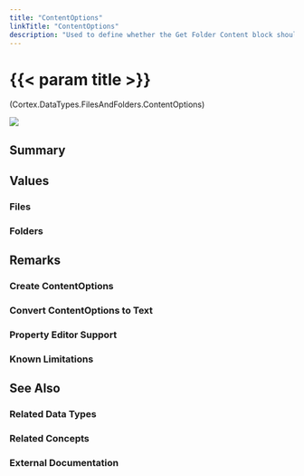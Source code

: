 ```yaml
---
title: "ContentOptions"
linkTitle: "ContentOptions"
description: "Used to define whether the Get Folder Content block should get file or folder paths."
---
```


# {{< param title >}}

<p class="namespace">(Cortex.DataTypes.FilesAndFolders.ContentOptions)</p>

<img src="/images/work-in-progress.jpg">

## Summary

## Values

### Files

### Folders

## Remarks

### Create ContentOptions

### Convert ContentOptions to Text

### Property Editor Support

### Known Limitations

## See Also

### Related Data Types

### Related Concepts

### External Documentation
